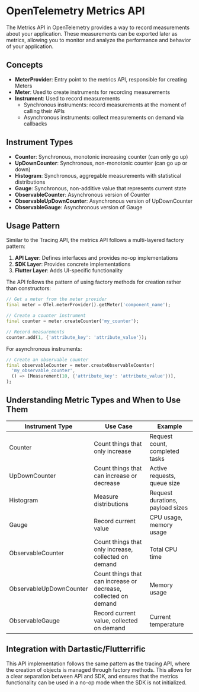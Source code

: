 # OpenTelemetry Metrics API

The Metrics API in OpenTelemetry provides a way to record measurements about your application. These measurements can be exported later as metrics, allowing you to monitor and analyze the performance and behavior of your application.

## Concepts

- **MeterProvider**: Entry point to the metrics API, responsible for creating Meters
- **Meter**: Used to create instruments for recording measurements
- **Instrument**: Used to record measurements
  - Synchronous instruments: record measurements at the moment of calling their APIs
  - Asynchronous instruments: collect measurements on demand via callbacks

## Instrument Types

- **Counter**: Synchronous, monotonic increasing counter (can only go up)
- **UpDownCounter**: Synchronous, non-monotonic counter (can go up or down)
- **Histogram**: Synchronous, aggregable measurements with statistical distributions
- **Gauge**: Synchronous, non-additive value that represents current state
- **ObservableCounter**: Asynchronous version of Counter
- **ObservableUpDownCounter**: Asynchronous version of UpDownCounter
- **ObservableGauge**: Asynchronous version of Gauge

## Usage Pattern

Similar to the Tracing API, the metrics API follows a multi-layered factory pattern:

1. **API Layer**: Defines interfaces and provides no-op implementations
2. **SDK Layer**: Provides concrete implementations
3. **Flutter Layer**: Adds UI-specific functionality

The API follows the pattern of using factory methods for creation rather than constructors:

```dart
// Get a meter from the meter provider
final meter = OTel.meterProvider().getMeter('component_name');

// Create a counter instrument
final counter = meter.createCounter('my_counter');

// Record measurements
counter.add(1, {'attribute_key': 'attribute_value'});
```

For asynchronous instruments:

```dart
// Create an observable counter
final observableCounter = meter.createObservableCounter(
  'my_observable_counter',
  () => [Measurement(10, {'attribute_key': 'attribute_value'})],
);
```

## Understanding Metric Types and When to Use Them

| Instrument Type | Use Case | Example |
|----------------|----------|---------|
| Counter | Count things that only increase | Request count, completed tasks |
| UpDownCounter | Count things that can increase or decrease | Active requests, queue size |
| Histogram | Measure distributions | Request durations, payload sizes |
| Gauge | Record current value | CPU usage, memory usage |
| ObservableCounter | Count things that only increase, collected on demand | Total CPU time |
| ObservableUpDownCounter | Count things that can increase or decrease, collected on demand | Memory usage |
| ObservableGauge | Record current value, collected on demand | Current temperature |

## Integration with Dartastic/Flutterrific

This API implementation follows the same pattern as the tracing API, where the creation of objects is managed through factory methods. This allows for a clear separation between API and SDK, and ensures that the metrics functionality can be used in a no-op mode when the SDK is not initialized.